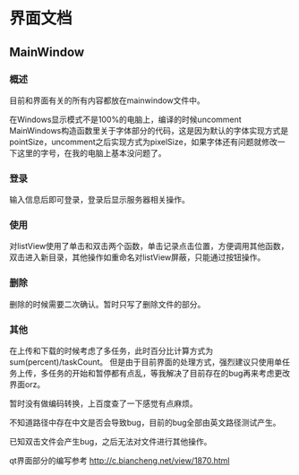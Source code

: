 # 界面文档
## MainWindow
### 概述

目前和界面有关的所有内容都放在mainwindow文件中。

在Windows显示模式不是100%的电脑上，编译的时候uncomment MainWindows构造函数里关于字体部分的代码，这是因为默认的字体实现方式是pointSize，uncomment之后实现方式为pixelSize，如果字体还有问题就修改一下这里的字号，在我的电脑上基本没问题了。

### 登录

输入信息后即可登录，登录后显示服务器相关操作。

### 使用

对listView使用了单击和双击两个函数，单击记录点击位置，方便调用其他函数，双击进入新目录，其他操作如重命名对listView屏蔽，只能通过按钮操作。

### 删除

删除的时候需要二次确认。暂时只写了删除文件的部分。

### 其他

在上传和下载的时候考虑了多任务，此时百分比计算方式为sum(percent)/taskCount。
但是由于目前界面的处理方式，强烈建议只使用单任务上传，多任务的开始和暂停都有点乱，等我解决了目前存在的bug再来考虑更改界面orz。

暂时没有做编码转换，上百度查了一下感觉有点麻烦。

不知道路径中存在中文是否会导致bug，目前的bug全部由英文路径测试产生。

已知双击文件会产生bug，之后无法对文件进行其他操作。

qt界面部分的编写参考 http://c.biancheng.net/view/1870.html

